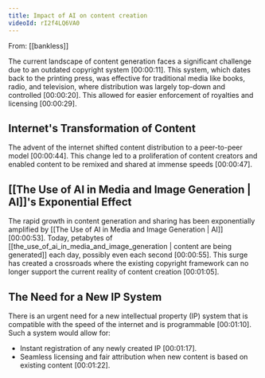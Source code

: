 ```yaml
---
title: Impact of AI on content creation
videoId: rI2f4LQ6VA0
---
```


From: [[bankless]] <br/> 

The current landscape of content generation faces a significant challenge due to an outdated copyright system <a class="yt-timestamp" data-t="00:00:11">[00:00:11]</a>. This system, which dates back to the printing press, was effective for traditional media like books, radio, and television, where distribution was largely top-down and controlled <a class="yt-timestamp" data-t="00:00:20">[00:00:20]</a>. This allowed for easier enforcement of royalties and licensing <a class="yt-timestamp" data-t="00:00:29">[00:00:29]</a>.

## Internet's Transformation of Content

The advent of the internet shifted content distribution to a peer-to-peer model <a class="yt-timestamp" data-t="00:00:44">[00:00:44]</a>. This change led to a proliferation of content creators and enabled content to be remixed and shared at immense speeds <a class="yt-timestamp" data-t="00:00:47">[00:00:47]</a>.

## [[The Use of AI in Media and Image Generation | AI]]'s Exponential Effect

The rapid growth in content generation and sharing has been exponentially amplified by [[The Use of AI in Media and Image Generation | AI]] <a class="yt-timestamp" data-t="00:00:53">[00:00:53]</a>. Today, petabytes of [[the_use_of_ai_in_media_and_image_generation | content are being generated]] each day, possibly even each second <a class="yt-timestamp" data-t="00:00:55">[00:00:55]</a>. This surge has created a crossroads where the existing copyright framework can no longer support the current reality of content creation <a class="yt-timestamp" data-t="00:01:05">[00:01:05]</a>.

## The Need for a New IP System

There is an urgent need for a new intellectual property (IP) system that is compatible with the speed of the internet and is programmable <a class="yt-timestamp" data-t="00:01:10">[00:01:10]</a>. Such a system would allow for:
*   Instant registration of any newly created IP <a class="yt-timestamp" data-t="00:01:17">[00:01:17]</a>.
*   Seamless licensing and fair attribution when new content is based on existing content <a class="yt-timestamp" data-t="00:01:22">[00:01:22]</a>.